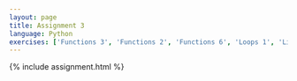 ```yaml
---
layout: page
title: Assignment 3
language: Python
exercises: ['Functions 3', 'Functions 2', 'Functions 6', 'Loops 1', 'Lists 1', 'Loops 3']
---
```


{% include assignment.html %}
